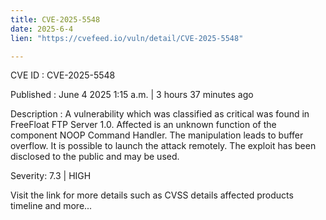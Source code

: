 ```yaml
---
title: CVE-2025-5548
date: 2025-6-4
lien: "https://cvefeed.io/vuln/detail/CVE-2025-5548"

---
```


CVE ID : CVE-2025-5548

Published :  June 4
2025
1:15 a.m. | 3 hours
37 minutes ago

Description : A vulnerability
which was classified as critical
was found in FreeFloat FTP Server 1.0. Affected is an unknown function of the component NOOP Command Handler. The manipulation leads to buffer overflow. It is possible to launch the attack remotely. The exploit has been disclosed to the public and may be used.

Severity: 7.3 | HIGH

Visit the link for more details
such as CVSS details
affected products
timeline
and more...
